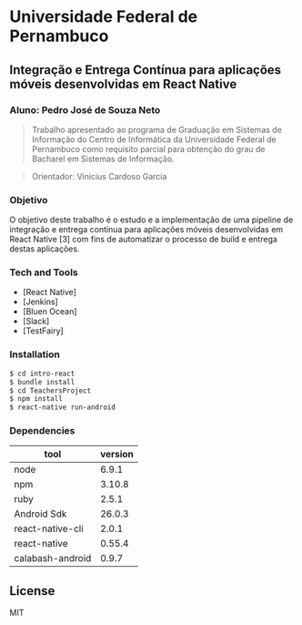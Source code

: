 # Universidade Federal de Pernambuco

## Integração e Entrega Contínua para aplicações móveis desenvolvidas em React Native

### Aluno: Pedro José de Souza Neto

> Trabalho apresentado ao programa de Graduação em Sistemas de Informação do Centro de Informática da Universidade Federal de Pernambuco como requisito parcial para obtenção do grau de Bacharel em Sistemas de Informação.

> Orientador: Vinicius Cardoso Garcia

### Objetivo
O objetivo deste trabalho é o estudo e a implementação de uma pipeline de integração e entrega contínua para aplicações móveis desenvolvidas em React Native [3] com fins de automatizar o processo de build e entrega destas aplicações.


### Tech and Tools

* [React Native] 
* [Jenkins]
* [Bluen Ocean]
* [Slack]
* [TestFairy]


### Installation

```sh
$ cd intro-react
$ bundle install
$ cd TeachersProject
$ npm install
$ react-native run-android
```

### Dependencies

| tool | version |
| ------ | ------ |
| node | 6.9.1 |
| npm | 3.10.8 |
| ruby | 2.5.1 |
| Android Sdk | 26.0.3 |
| react-native-cli | 2.0.1 | 
| react-native | 0.55.4 |
| calabash-android | 0.9.7 |

License
----

MIT
